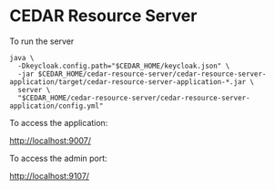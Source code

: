 # CEDAR Resource Server

To run the server

    java \
      -Dkeycloak.config.path="$CEDAR_HOME/keycloak.json" \
      -jar $CEDAR_HOME/cedar-resource-server/cedar-resource-server-application/target/cedar-resource-server-application-*.jar \
      server \
      "$CEDAR_HOME/cedar-resource-server/cedar-resource-server-application/config.yml"

To access the application:

[http://localhost:9007/]()

To access the admin port:

[http://localhost:9107/]()
